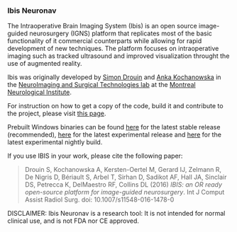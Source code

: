 ### Ibis Neuronav ###
The Intraoperative Brain Imaging System (Ibis) is an open source image-guided neurosurgery (IGNS) platform that replicates most of the basic functionality of it commercial counterparts while allowing for rapid development of new techniques. The platform focuses on intraoperative imaging such as tracked ultrasound and improved visualization throught the use of augmented reality.

Ibis was originally developed by [Simon Drouin](http://nist.mni.mcgill.ca/?page_id=369) and [Anka Kochanowska](http://nist.mni.mcgill.ca/?page_id=663) in the [NeuroImaging and Surgical Technologies lab](http://nist.mni.mcgill.ca) at the [Montreal Neurological Institute](http://www.mcgill.ca/neuro/).

For instruction on how to get a copy of the code, build it and contribute to the project, please visit [this page](https://github.com/IbisNeuronav/Ibis/wiki/IBIS-Documentation).

Prebuilt Windows binaries can be found [here](https://github.com/IbisNeuronav/Ibis/releases/download/release-3.2.1/Ibis3.2.1-win64-Release.zip) for the latest stable release (recommended), [here](https://github.com/IbisNeuronav/Ibis/releases/download/release-4.0.0/Ibis4.0.0-win64-Release.zip) for the latest experimental release and [here](https://github.com/IbisNeuronav/Ibis/releases/download/latest_dev/ibis-install-windows.zip) for the latest experimental nightly build.

If you use IBIS in your work, please cite the following paper:
> Drouin S, Kochanowska A, Kersten-Oertel M, Gerard IJ, Zelmann R, De Nigris D, Bériault S, Arbel T, Sirhan D, Sadikot AF, Hall JA,  Sinclair DS, Petrecca K, DelMaestro RF, Collins DL (2016) *IBIS: an OR ready open-source platform for image-guided neurosurgery*. Int J Comput Assist Radiol Surg. doi: 10.1007/s11548-016-1478-0

DISCLAIMER: Ibis Neuronav is a research tool: It is not intended for normal clinical use, and is not FDA nor CE approved.
